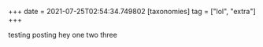 +++
date = 2021-07-25T02:54:34.749802
[taxonomies]
tag = ["lol", "extra"]
+++

testing posting hey one two three